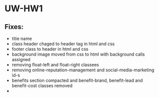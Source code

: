 # UW-HW1

## Fixes:
* titie name
* class header chaged to header tag in html and css
* footer class to header in html and css
* background image moved from css to html with background calls assigned
* removing float-left and float-right classees
* removing online-reputation-management and social-media-marketing id-s
* benefits section compacted and benefit-brand, benefit-lead and benefit-cost classes removed
* 
